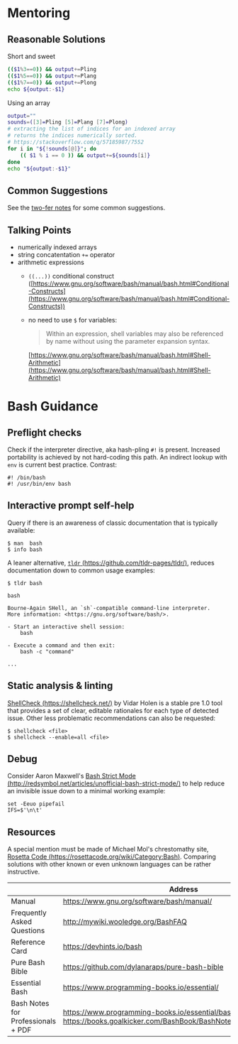 # Mentoring

## Reasonable Solutions

Short and sweet
```bash
(($1%3==0)) && output+=Pling
(($1%5==0)) && output+=Plang
(($1%7==0)) && output+=Plong
echo ${output:-$1}
```

Using an array
```bash
output=""
sounds=([3]=Pling [5]=Plang [7]=Plong)
# extracting the list of indices for an indexed array
# returns the indices numerically sorted.
# https://stackoverflow.com/q/57185987/7552
for i in "${!sounds[@]}"; do
    (( $1 % i == 0 )) && output+=${sounds[i]}
done
echo "${output:-$1}"
```

## Common Suggestions

See the [two-fer notes](https://raw.githubusercontent.com/exercism/website-copy/main/tracks/bash/exercises/two-fer/mentoring.md) for some common suggestions.

## Talking Points

* numerically indexed arrays
* string concatentation `+=` operator
* arithmetic expressions
    * `((...))` conditional construct
      ([https://www.gnu.org/software/bash/manual/bash.html#Conditional-Constructs](https://www.gnu.org/software/bash/manual/bash.html#Conditional-Constructs))
    * no need to use `$` for variables:

        > Within an expression, shell variables may also be referenced by name without using the parameter expansion syntax.

      [https://www.gnu.org/software/bash/manual/bash.html#Shell-Arithmetic](https://www.gnu.org/software/bash/manual/bash.html#Shell-Arithmetic)


# Bash Guidance


## Preflight checks

Check if the interpreter directive, aka hash-pling `#!` is present. Increased portability is achieved by not hard-coding this path. An indirect lookup with `env` is current best practice. Contrast:

```
#! /bin/bash
#! /usr/bin/env bash
```


## Interactive prompt self-help

Query if there is an awareness of classic documentation that is typically available:

```
$ man  bash
$ info bash
```

A leaner alternative, [`tldr` (https://github.com/tldr-pages/tldr/)](https://github.com/tldr-pages/tldr/), reduces documentation down to common usage examples:

```
$ tldr bash

bash

Bourne-Again SHell, an `sh`-compatible command-line interpreter.
More information: <https://gnu.org/software/bash/>.

- Start an interactive shell session:
    bash

- Execute a command and then exit:
    bash -c "command"

...

```


## Static analysis & linting

[ShellCheck (https://shellcheck.net/)](https://shellcheck.net/) by Vidar Holen is a stable pre 1.0 tool that provides a set of clear, editable rationales for each type of detected issue. Other less problematic recommendations can also be requested:

```
$ shellcheck <file>
$ shellcheck --enable=all <file>
```


## Debug

Consider Aaron Maxwell's [Bash Strict Mode (http://redsymbol.net/articles/unofficial-bash-strict-mode/)](http://redsymbol.net/articles/unofficial-bash-strict-mode/) to help reduce an invisible issue down to a minimal working example:

```
set -Eeuo pipefail
IFS=$'\n\t'
```


## Resources

A special mention must be made of Michael Mol's chrestomathy site, [Rosetta Code (https://rosettacode.org/wiki/Category:Bash)](https://rosettacode.org/wiki/Category:Bash). Comparing solutions with other known or even unknown languages can be rather instructive.

|                                  | Address
---------------------------------- | ---------------------
Manual                             | https://www.gnu.org/software/bash/manual/
Frequently Asked Questions         | http://mywiki.wooledge.org/BashFAQ
Reference Card                     | https://devhints.io/bash
Pure Bash Bible                    | https://github.com/dylanaraps/pure-bash-bible
Essential Bash                     | https://www.programming-books.io/essential/
Bash Notes for Professionals + PDF | https://www.programming-books.io/essential/bash/ https://books.goalkicker.com/BashBook/BashNotesForProfessionals.pdf

